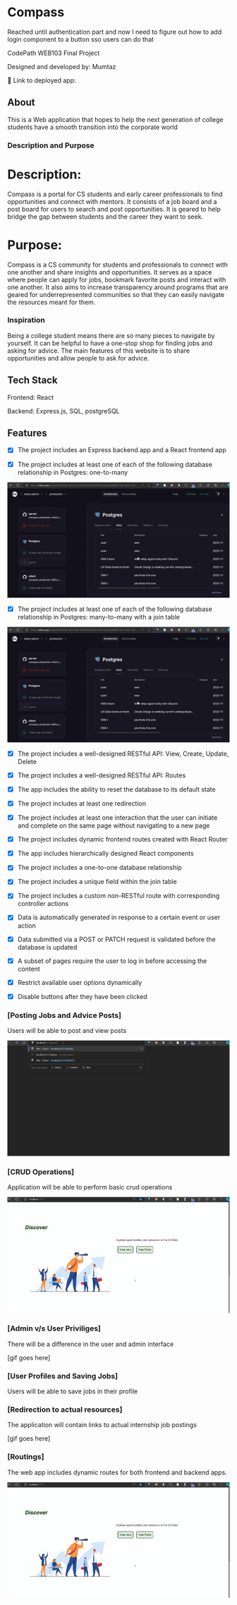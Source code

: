 # Compass

Reached until authentication part and now I need to figure out how to add login component to a button sso users can do that

CodePath WEB103 Final Project

Designed and developed by: Mumtaz

🔗 Link to deployed app:

## About
This is a Web application that hopes to help the next generation of college students have a smooth transition into the corporate world

### Description and Purpose

# Description:
Compass is a portal for CS students and early career professionals to find opportunities and connect with mentors. It consists of a job board and a post board for users to search and post opportunities. It is geared to help bridge the gap between students and the career they want to seek.

# Purpose: 
Compass is a CS community for students and professionals to connect with one another and share insights and opportunities. It serves as a space where people can apply for jobs, bookmark favorite posts and interact with one another. It also aims to increase transparency around programs that are geared for underrepresented communities so that they can easily navigate the resources meant for them.

### Inspiration

Being a college student means there are so many pieces to navigate by yourself. It can be helpful to have a one-stop shop for finding jobs and asking for advice. The main features of this website is to share opportunities and allow people to ask for advice.

## Tech Stack

Frontend: React

Backend: Express.js, SQL, postgreSQL

## Features

- [x] The project includes an Express backend app and a React frontend app	


- [x] The project includes at least one of each of the following database relationship in Postgres: one-to-many	

![Database preview](https://github.com/mumtazf/compass/blob/main/assets/database_overview.gif)

- [x] The project includes at least one of each of the following database relationship in Postgres: many-to-many with a join table

![Database 1:many and join](https://github.com/mumtazf/compass/blob/main/assets/database_overview.gif)

- [x] The project includes a well-designed RESTful API: View, Create,  Update,  Delete	
- [x] The project includes a well-designed RESTful API: Routes	
- [x] The app includes the ability to reset the database to its default state	

- [x] The project includes at least one redirection	

- [x] The project includes at least one interaction that the user can initiate and complete on the same page without navigating to a new page	

- [x] The project includes dynamic frontend routes created with React Router	
- [x] The app includes hierarchically designed React components	
- [x] The project includes a one-to-one database relationship	
- [x] The project includes a unique field within the join table	
- [x] The project includes a custom non-RESTful route with corresponding controller actions	
- [x] Data is automatically generated in response to a certain event or user action	
- [x] Data submitted via a POST or PATCH request is validated before the database is updated	
- [x] A subset of pages require the user to log in before accessing the content	
- [x] Restrict available user options dynamically	
- [x] Disable buttons after they have been clicked	

### [Posting Jobs and Advice Posts]

Users will be able to post and view posts

![Walkthrough of posts feature](https://github.com/mumtazf/compass/blob/main/assets/walkthrough.gif)

### [CRUD Operations]

Application will be able to perform basic crud operations

![Walkthrough of crud features](https://github.com/mumtazf/compass/blob/main/assets/walkthrough2.gif)

### [Admin v/s User Priviliges]

There will be a difference in the user and admin interface

[gif goes here]

### [User Profiles and Saving Jobs]

Users will be able to save jobs in their profile

### [Redirection to actual resources]

The application will contain links to actual internship job postings

[gif goes here]

### [Routings]

The web app includes dynamic routes for both frontend and backend apps.

![Walkthrough of crud features](https://github.com/mumtazf/compass/blob/main/assets/walkthrough2.gif)

